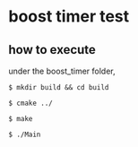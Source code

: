 # boost timer test

## how to execute

under the boost_timer folder,
```
$ mkdir build && cd build
```

```
$ cmake ../
```

```
$ make
```

```
$ ./Main
```
